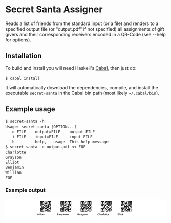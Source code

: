 
# Secret Santa Assigner

Reads a list of friends from the standard input (or a file) and renders to a
specified output file (or "output.pdf" if not specified) all assignments of
gift givers and their corresponding receivers encoded in a QR-Code (see --help
for options).

## Installation

To build and install you will need Haskell's
[Cabal](http://www.haskell.org/cabal/), then just do:

    $ cabal install

It will automatically download the dependencies, compile, and install the
executable `secret-santa` in the Cabal bin path (most likely `~/.cabal/bin`).

## Example usage

    $ secret-santa -h
    Usage: secret-santa [OPTION...]
      -o FILE  --output=FILE    output FILE
      -i FILE  --input=FILE     input FILE
      -h       --help, --usage  This help message
    $ secret-santa -o output.pdf << EOF
    Charlotte
    Grayson
    Elliot
    Benjamin
    Willian
    EOF

### Example output

![Image](example.png)

